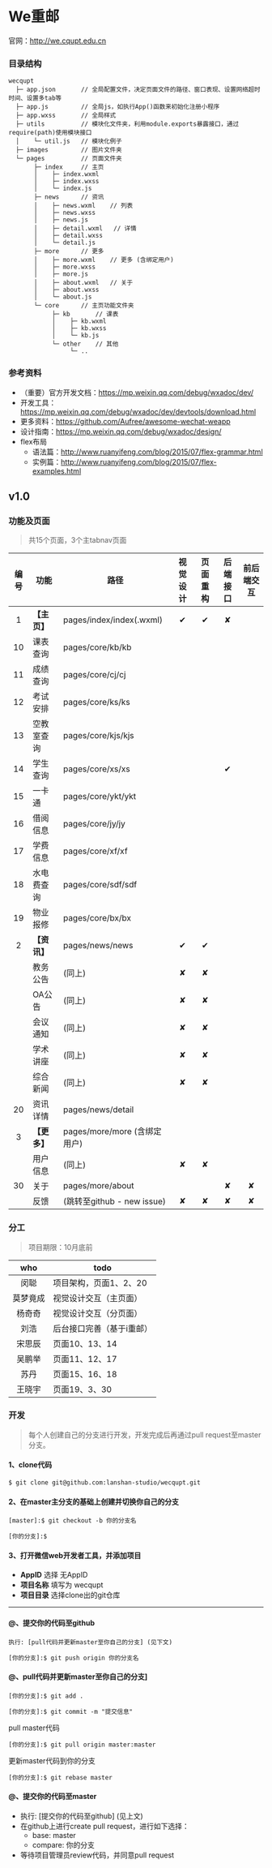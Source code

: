 We重邮
===

官网：http://we.cqupt.edu.cn

### 目录结构
```
wecqupt
  ├─ app.json       // 全局配置文件，决定页面文件的路径、窗口表现、设置网络超时时间、设置多tab等     
  ├─ app.js         // 全局js，如执行App()函数来初始化注册小程序
  ├─ app.wxss       // 全局样式
  ├─ utils          // 模块化文件夹，利用module.exports暴露接口，通过require(path)使用模块接口
  │    └─ util.js   // 模块化例子
  ├─ images         // 图片文件夹
  └─ pages          // 页面文件夹
       ├─ index     // 主页
       │    ├─ index.wxml
       │    ├─ index.wxss
       │    └─ index.js
       ├─ news      // 资讯
       │    ├─ news.wxml    // 列表
       │    ├─ news.wxss
       │    ├─ news.js
       │    ├─ detail.wxml   // 详情
       │    ├─ detail.wxss
       │    └─ detail.js
       ├─ more      // 更多
       │    ├─ more.wxml    // 更多 (含绑定用户)
       │    ├─ more.wxss
       │    ├─ more.js
       │    ├─ about.wxml   // 关于
       │    ├─ about.wxss
       │    └─ about.js
       └─ core      // 主页功能文件夹
            ├─ kb       // 课表
            │    ├─ kb.wxml
            │    ├─ kb.wxss
            │    └─ kb.js
            └─ other    // 其他
                 └─ ..
```

### 参考资料

* （重要）官方开发文档：https://mp.weixin.qq.com/debug/wxadoc/dev/
* 开发工具：https://mp.weixin.qq.com/debug/wxadoc/dev/devtools/download.html
* 更多资料：https://github.com/Aufree/awesome-wechat-weapp
* 设计指南：https://mp.weixin.qq.com/debug/wxadoc/design/
* flex布局
  * 语法篇：http://www.ruanyifeng.com/blog/2015/07/flex-grammar.html
  * 实例篇：http://www.ruanyifeng.com/blog/2015/07/flex-examples.html

## v1.0
### 功能及页面
> 共15个页面，3个主tabnav页面

| 编号 | 功能        | 路径                        | 视觉设计 | 页面重构 | 后端接口 | 前后端交互 |
|:---:| ----------- | -------------------------- |:-------:|:------:|:-------:|:--------:|
| 1   | **【主页】** | pages/index/index(.wxml)   | ✔       | ✔      | ✘       |          |
| 10  | 课表查询     | pages/core/kb/kb           |         |        |         |          |
| 11  | 成绩查询     | pages/core/cj/cj           |         |        |         |          |
| 12  | 考试安排     | pages/core/ks/ks           |         |        |         |          |
| 13  | 空教室查询   | pages/core/kjs/kjs         |         |        |         |          |
| 14  | 学生查询     | pages/core/xs/xs           |         |        | ✔       |          |
| 15  | 一卡通       | pages/core/ykt/ykt         |         |        |         |          |
| 16  | 借阅信息     | pages/core/jy/jy           |         |        |         |          |
| 17  | 学费信息     | pages/core/xf/xf           |         |        |         |          |
| 18  | 水电费查询   | pages/core/sdf/sdf         |         |        |         |          |
| 19  | 物业报修     | pages/core/bx/bx           |         |        |         |          |
| 2   | **【资讯】** | pages/news/news            | ✔       | ✔      |         |          |
|     | 教务公告     | (同上)                      | ✘       | ✘      |         |          |
|     | OA公告      | (同上)                      | ✘       | ✘      |         |          |
|     | 会议通知     | (同上)                      | ✘       | ✘      |         |          |
|     | 学术讲座     | (同上)                      | ✘       | ✘      |         |          |
|     | 综合新闻     | (同上)                      | ✘       | ✘      |         |          |
| 20  | 资讯详情     | pages/news/detail          |         |        |         |          |
| 3   | **【更多】** | pages/more/more (含绑定用户) |         |        |         |          |
|     | 用户信息     | (同上)                      | ✘       | ✘      |         |          |
| 30  | 关于        | pages/more/about           |         |        | ✘       | ✘         |
|     | 反馈        | (跳转至github - new issue)  | ✘       | ✘      | ✘       | ✘         |

### 分工
> 项目期限：10月底前

| who    | todo                  |
|:------:| --------------------- |
| 闵聪    | 项目架构，页面1、2、20   |
| 莫梦竟成 | 视觉设计交互（主页面）    |
| 杨奇奇   | 视觉设计交互（分页面）    |
| 刘浩     | 后台接口完善（基于i重邮） |
| 宋思辰   | 页面10、13、14          |
| 吴鹏举   | 页面11、12、17          |
| 苏丹     | 页面15、16、18          |
| 王晓宇   | 页面19、3、30           |

### 开发
> 每个人创建自己的分支进行开发，开发完成后再通过pull request至master分支。

#### 1、clone代码
```
$ git clone git@github.com:lanshan-studio/wecqupt.git
```

#### 2、在master主分支的基础上创建并切换你自己的分支
```
[master]:$ git checkout -b 你的分支名
```
```
[你的分支]:$ 
```

#### 3、打开微信web开发者工具，并添加项目
* **AppID** 选择 无AppID
* **项目名称** 填写为 wecqupt
* **项目目录** 选择clone出的git仓库

---

#### @、提交你的代码至github
```
执行: [pull代码并更新master至你自己的分支] (见下文)
```
```
[你的分支]:$ git push origin 你的分支名
```

#### @、pull代码并更新master至你自己的分支]
```
[你的分支]:$ git add .
```
```
[你的分支]:$ git commit -m "提交信息"
```
pull master代码
```
[你的分支]:$ git pull origin master:master
```
更新master代码到你的分支
```
[你的分支]:$ git rebase master
```

#### @、提交你的代码至master
* 执行: [提交你的代码至github] (见上文)
* 在github上进行create pull request，进行如下选择：
  * base: master
  * compare: 你的分支
* 等待项目管理员review代码，并同意pull request